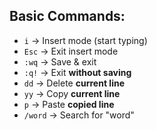 ## **Basic Commands:**  
- `i` → Insert mode (start typing)  
- `Esc` → Exit insert mode  
- `:wq` → Save & exit  
- `:q!` → Exit **without saving**  
- `dd` → Delete **current line**  
- `yy` → Copy **current line**  
- `p` → Paste **copied line**  
- `/word` → Search for "word"  
